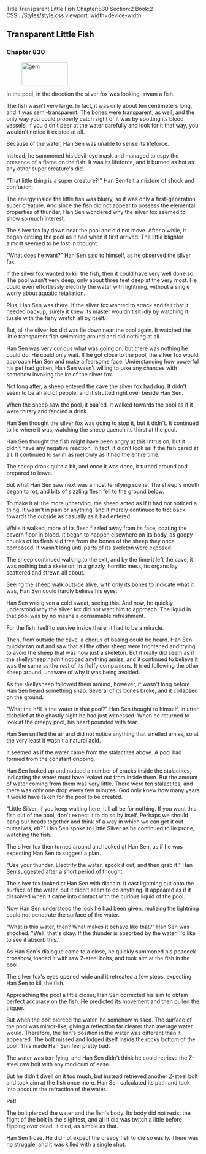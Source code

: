 Title:Transparent Little Fish 
Chapter:830 
Section:2 
Book:2 
CSS:../Styles/style.css 
viewport: width=device-width
  
## Transparent Little Fish
### Chapter 830
  
<figure>
	<img src="../Images/gem.gif" alt="gem" id="gem" width="120" height="60" />
</figure>
  

  
In the pool, in the direction the silver fox was looking, swam a fish.

The fish wasn't very large. In fact, it was only about ten centimeters long, and it was semi-transparent. The bones were transparent, as well, and the only way you could properly catch sight of it was by spotting its blood vessels. If you didn't peer at the water carefully and look for it that way, you wouldn't notice it existed at all.

Because of the water, Han Sen was unable to sense its lifeforce.

Instead, he summoned his devil-eye mask and managed to espy the presence of a flame on the fish. It was its lifeforce, and it burned as hot as any other super creature's did.

"That little thing is a super creature?!" Han Sen felt a mixture of shock and confusion.

The energy inside the little fish was blurry, so it was only a first-generation super creature. And since the fish did not appear to possess the elemental properties of thunder, Han Sen wondered why the silver fox seemed to show so much interest.

The silver fox lay down near the pool and did not move. After a while, it began circling the pool as it had when it first arrived. The little blighter almost seemed to be lost in thought.

"What does he want?" Han Sen said to himself, as he observed the silver fox.

If the silver fox wanted to kill the fish, then it could have very well done so. The pool wasn't very deep, only about three feet deep at the very most. He could even effortlessly electrify the water with lightning, without a single worry about aquatic retaliation.

Plus, Han Sen was there. If the silver fox wanted to attack and felt that it needed backup, surely it knew its master wouldn't sit idly by watching it tussle with the fishy wretch all by itself.

But, all the silver fox did was lie down near the pool again. It watched the little transparent fish swimming around and did nothing at all.

Han Sen was very curious what was going on, but there was nothing he could do. He could only wait. If he got close to the pool, the silver fox would approach Han Sen and make a fearsome face. Understanding how powerful his pet had gotten, Han Sen wasn't willing to take any chances with somehow invoking the ire of the silver fox.

Not long after, a sheep entered the cave the silver fox had dug. It didn't seem to be afraid of people, and it strutted right over beside Han Sen.

When the sheep saw the pool, it baa'ed. It walked towards the pool as if it were thirsty and fancied a drink.

Han Sen thought the silver fox was going to stop it, but it didn't. It continued to lie where it was, watching the sheep quench its thirst at the pool.

Han Sen thought the fish might have been angry at this intrusion, but it didn't have any negative reaction. In fact, it didn't look as if the fish cared at all. It continued to swim as mellowly as it had the entire time.

The sheep drank quite a bit, and once it was done, it turned around and prepared to leave.

But what Han Sen saw next was a most terrifying scene. The sheep's mouth began to rot, and bits of sizzling flesh fell to the ground below.

To make it all the more unnerving, the sheep acted as if it had not noticed a thing. It wasn't in pain or anything, and it merely continued to trot back towards the outside as casually as it had entered.

While it walked, more of its flesh fizzled away from its face, coating the cavern floor in blood. It began to happen elsewhere on its body, as goopy chunks of its flesh slid free from the bones of the sheep they once composed. It wasn't long until parts of its skeleton were exposed.

The sheep continued walking to the exit, and by the time it left the cave, it was nothing but a skeleton. In a grizzly, horrific mess, its organs lay scattered and strewn all about.

Seeing the sheep walk outside alive, with only its bones to indicate what it was, Han Sen could hardly believe his eyes.

Han Sen was given a cold sweat, seeing this. And now, he quickly understood why the silver fox did not want him to approach. The liquid in that pool was by no means a consumable refreshment.

For the fish itself to survive inside there, it had to be a miracle.

Then, from outside the cave, a chorus of baaing could be heard. Han Sen quickly ran out and saw that all the other sheep were frightened and trying to avoid the sheep that was now just a skeleton. But it really did seem as if the skellysheep hadn't noticed anything amiss, and it continued to believe it was the same as the rest of its fluffy companions. It tried following the other sheep around, unaware of why it was being avoided.

As the skellysheep followed them around, however, it wasn't long before Han Sen heard something snap. Several of its bones broke, and it collapsed on the ground.

"What the h*ll is the water in that pool?" Han Sen thought to himself, in utter disbelief at the ghastly sight he had just witnessed. When he returned to look at the creepy pool, his heart pounded with fear.

Han Sen sniffed the air and did not notice anything that smelled amiss, so at the very least it wasn't a natural acid.

It seemed as if the water came from the stalactites above. A pool had formed from the constant dripping.

Han Sen looked up and noticed a number of cracks inside the stalactites, indicating the water must have leaked out from inside them. But the amount of water coming from them was very little. There were ten stalactites, and there was only one drop every few minutes. God only knew how many years it would have taken for the pool to be created.

"Little Silver, if you keep waiting here, it'll all be for nothing. If you want this fish out of the pool, don't expect it to do so by itself. Perhaps we should bang our heads together and think of a way in which we can get it out ourselves, eh?" Han Sen spoke to Little Silver as he continued to lie prone, watching the fish.

The silver fox then turned around and looked at Han Sen, as if he was expecting Han Sen to suggest a plan.

"Use your thunder. Electrify the water, spook it out, and then grab it." Han Sen suggested after a short period of thought.

The silver fox looked at Han Sen with disdain. It cast lightning out onto the surface of the water, but it didn't seem to do anything. It appeared as if it dissolved when it came into contact with the curious liquid of the pool.

Now Han Sen understood the look he had been given, realizing the lightning could not penetrate the surface of the water.

"What is this water, then? What makes it behave like that?" Han Sen was shocked. "Well, that's okay. If the thunder is absorbed by the water, I'd like to see it absorb this."

As Han Sen's dialogue came to a close, he quickly summoned his peacock crossbow, loaded it with raw Z-steel bolts, and took aim at the fish in the pool.

The silver fox's eyes opened wide and it retreated a few steps, expecting Han Sen to kill the fish.

Approaching the pool a little closer, Han Sen corrected his aim to obtain perfect accuracy on the fish. He predicted its movement and then pulled the trigger.

But when the bolt pierced the water, he somehow missed. The surface of the pool was mirror-like, giving a reflection far clearer than average water would. Therefore, the fish's position in the water was different than it appeared. The bolt missed and lodged itself inside the rocky bottom of the pool. This made Han Sen feel pretty bad.

The water was terrifying, and Han Sen didn't think he could retrieve the Z-steel raw bolt with any modicum of ease.

But he didn't dwell on it too much, but instead retrieved another Z-steel bolt and took aim at the fish once more. Han Sen calculated its path and took into account the refraction of the water.

Pat!

The bolt pierced the water and the fish's body. Its body did not resist the flight of the bolt in the slightest, and all it did was twitch a little before flipping over dead. It died, as simple as that.

Han Sen froze. He did not expect the creepy fish to die so easily. There was no struggle, and it was killed with a single shot.